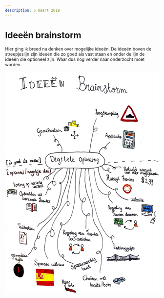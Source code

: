 ```yaml
---
description: 5 maart 2019
---
```


# Ideeën brainstorm

Hier ging ik breed na denken over mogelijke ideeën. De ideeën boven de streepjeslijn zijn ideeën die zo goed als vast staan en onder de lijn de ideeën die optioneel zijn. Waar dus nog verder naar onderzocht moet worden.

![](../../../.gitbook/assets/scan-7-may-2019-2-1.jpg)

